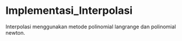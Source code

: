# Implementasi_Interpolasi
Interpolasi menggunakan metode polinomial langrange dan polinomial newton. 
